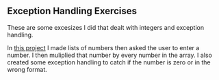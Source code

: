 ## Exception Handling Exercises

These are some excesizes I did that dealt with integers and exception handling. 

In [this project](https://github.com/AustinPat/Integer-Exercise/tree/master/ExceptionHandling/ExceptionHandling) I made lists of numbers then asked the user to enter a number. I then muliplied that number by every number in the array. I also created some exception handling to catch if the number is zero or in the wrong format. 
